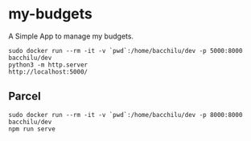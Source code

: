 # my-budgets

A Simple App to manage my budgets.

    sudo docker run --rm -it -v `pwd`:/home/bacchilu/dev -p 5000:8000 bacchilu/dev
    python3 -m http.server
    http://localhost:5000/

## Parcel

    sudo docker run --rm -it -v `pwd`:/home/bacchilu/dev -p 8000:8000 bacchilu/dev
    npm run serve